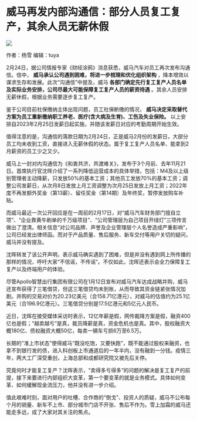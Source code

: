 # 威马再发内部沟通信：部分人员复工复产，其余人员无薪休假

![](https://inews.gtimg.com/news_bt/OB2AO1tdpyGGw5WKFjIR0MjGgssbw-8fbDjAnVMFim6NUAA/1000)

作者：杨雪 编辑：tuya

2月24日，据公司情报专家《财经涂鸦》消息获悉，威马汽车对员工再次发布沟通信。信中， **威马承认公司遇到困难，将进一步梳理和优化组织架构**
，降本增效以谋求生存和发展。此次“沟通信”中提及，威马 **各部门确定先行复工复产人员名单及实际业务安排，公司尽最大可能保障复工复产人员的薪资待遇**
。其余人员安排无薪休假，根据业务需要逐步复工复产。

鉴于公司目前社保缴纳主体出现问题，员工社保断缴的情况， **威马决定采取替代方案为员工重新缴纳职工养老、医疗(含大病及生育)、工伤及失业保险。**
以上安排自2023年2月25日发薪日起实施，并随该发薪日对应的考勤周期开始生效。

值得注意的是，沟通信的落款日期为2月24日，正是威马2月份的发薪日，大部分员工均未收到工资，直接进入无薪休假的状态。属于复工复产人员名单、能拿到2月薪资的员工少之又少。

威马上一封对内沟通信为《和衷共济，共渡难关》，发布于3个月前、去年11月21日。首席执行官沈晖介绍了一系列降低运营成本的具体举措，包括：M4及以上级别管理者主动降薪，只发放50%的基本工资；其他员工发放70%的基本工资；调整公司发薪日，从次月8日发放上月工资调整为次月25日发放上月工资；2022年度不再发额外奖金（第13薪）、留任奖金（第14期）及年终奖，暂停发放购车补贴。

而威马最近一次公开回应是在一周前的2月17日，对“威马汽车财务部门擅自立项”、“企业靠黄牛刷单的千万级项目”、“公司管理层为自己项目开绿灯”三项传言做出了澄清。相关信息“对公司品牌、声誉及企业管理层个人名誉造成严重影响”，公司已经发出律师函。而对于产品质量、售后服务、新车交付等用户关切的疑问，威马并没有提及。

沈晖转发了该公开声明，表示威马确实遇到了困难，但是并没有遇到网上所传播的那样的情况，呼吁大家“不信谣，不传谣”。不仅如此，沈晖还表示会全力保障复工复产以及终端用户的体验。

尽管Apollo智慧出行集团有限公司在1月12日宣布对威马汽车达成战略并购，威马还宣布获得了三笔借贷，但这三笔借贷均未到账，从而导致其资金链紧张情况加剧。并购的交易对价为20.23亿美元（合158.71亿港元），对威马的估值约为25.1亿美元（合196.9亿港元）。三笔借贷分别是17.5亿港元和5亿元人民币。

近日，沈晖在接受媒体采访时表示，12亿年薪是假，网传裁降方案是假，融资400亿也是假；“越卖越亏”是真，裁员降薪是真，资金危机也是真。其中，股权融资大概180亿、债权融资大概50亿，每卖一辆车亏损6万至6.5万。

长期的“准上市状态”使得威马“既没吃饱，又要快跑”，既不能通过股权来融资，也拿不到银行发的债，进入科创板上市通道后的一年半内，没有融到一分钱。疫情三年，两大工厂深受重创，上海总部和成都研究院又被先后关停。

究竟何时才能复工复产？沈晖表示，“卖得多亏得多”的问题的解决是复工复产的前提，接下来要进行内部组织大变革，第一个要变革的就是业务模式。具体如何变革、如何缓解现金流压力，他并没有进一步介绍。

值此艰难时刻，面对用户的吐槽、合作商的“倒戈”、投资人的质疑，威马不公布每个月的销量、新车不上市、部分城市门店不开张、售后不作为。雪上加霜的威马还能走多远，成了大家对其关注的焦点。

